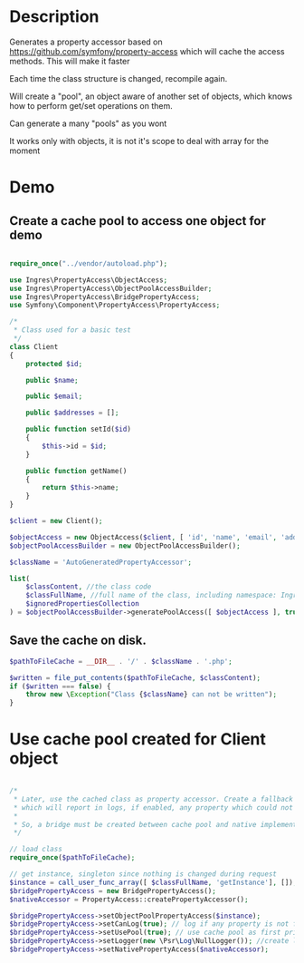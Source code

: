 # Description

Generates a property accessor based on https://github.com/symfony/property-access which will cache
the access methods. This will make it faster

Each time the class structure is changed, recompile again.

Will create a "pool", an object aware of another set of objects, which knows how to 
perform get/set operations on them.

Can generate a many "pools" as you wont

It works only with objects, it is not it's scope to deal with array for the moment

# Demo

## Create a cache pool to access one object for demo
````PHP

require_once("../vendor/autoload.php");

use Ingres\PropertyAccess\ObjectAccess;
use Ingres\PropertyAccess\ObjectPoolAccessBuilder;
use Ingres\PropertyAccess\BridgePropertyAccess;
use Symfony\Component\PropertyAccess\PropertyAccess;

/*
 * Class used for a basic test
 */
class Client
{
    protected $id;

    public $name;

    public $email;

    public $addresses = [];

    public function setId($id)
    {
        $this->id = $id;
    }

    public function getName()
    {
        return $this->name;
    }
}

$client = new Client();

$objectAccess = new ObjectAccess($client, [ 'id', 'name', 'email', 'addresses' ], [ 'Proxy\__GC__\\' ]);
$objectPoolAccessBuilder = new ObjectPoolAccessBuilder();

$className = 'AutoGeneratedPropertyAccessor';

list(
    $classContent, //the class code
    $classFullName, //full name of the class, including namespace: Ingres\PropertyAccess\AutoGeneratedPropertyAccessor
    $ignoredPropertiesCollection
) = $objectPoolAccessBuilder->generatePoolAccess([ $objectAccess ], true, $className);

````

## Save the cache on disk.

````PHP
$pathToFileCache = __DIR__ . '/' . $className . '.php';

$written = file_put_contents($pathToFileCache, $classContent);
if ($written === false) {
    throw new \Exception("Class {$className} can not be written");
}

````

# Use cache pool created for Client object

````PHP

/*
 * Later, use the cached class as property accessor. Create a fallback based on symfony property accessor
 * which will report in logs, if enabled, any property which could not be accessed from cache pool
 *
 * So, a bridge must be created between cache pool and native implementation
 */

// load class
require_once($pathToFileCache);

// get instance, singleton since nothing is changed during request
$instance = call_user_func_array([ $classFullName, 'getInstance'], []);
$bridgePropertyAccess = new BridgePropertyAccess();
$nativeAccessor = PropertyAccess::createPropertyAccessor();

$bridgePropertyAccess->setObjectPoolPropertyAccess($instance);
$bridgePropertyAccess->setCanLog(true); // log if any property is not found in cache pool
$bridgePropertyAccess->setUsePool(true); // use cache pool as first priority, instead of native property accessor
$bridgePropertyAccess->setLogger(new \Psr\Log\NullLogger()); //create logger
$bridgePropertyAccess->setNativePropertyAccess($nativeAccessor);
````